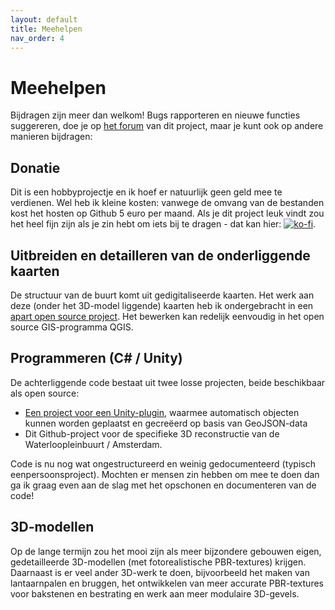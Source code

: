 ```yaml
---
layout: default
title: Meehelpen
nav_order: 4
---
```


# Meehelpen

Bijdragen zijn meer dan welkom! Bugs rapporteren en nieuwe functies suggereren, doe je op [het forum](https://github.com/ElmarJ/waterlooplein-timemachine/discussions) van dit project, maar je kunt ook op andere manieren bijdragen:

## Donatie

Dit is een hobbyprojectje en ik hoef er natuurlijk geen geld mee te verdienen. Wel heb ik kleine kosten: vanwege de omvang van de bestanden kost het hosten op Github 5 euro per maand. Als je dit project leuk vindt zou het heel fijn zijn als je zin hebt om iets bij te dragen - dat kan hier: [![ko-fi](https://www.ko-fi.com/img/githubbutton_sm.svg)](https://ko-fi.com/Y8Y521CCD).

## Uitbreiden en detailleren van de onderliggende kaarten 

De structuur van de buurt komt uit gedigitaliseerde kaarten. Het werk aan deze (onder het 3D-model liggende) kaarten heb ik ondergebracht in een [apart open source project](https://github.com/ElmarJ/Amsterdam.1892.GeoJSON). Het bewerken kan redelijk eenvoudig in het open source GIS-programma QGIS.

## Programmeren (C# / Unity)

De achterliggende code bestaat uit twee losse projecten, beide beschikbaar als open source:
- [Een project voor een Unity-plugin](https://github.com/ElmarJ/GeoJsonCityBuilder), waarmee automatisch objecten kunnen worden geplaatst en gecreëerd op basis van GeoJSON-data
- Dit Github-project voor de specifieke 3D reconstructie van de Waterloopleinbuurt / Amsterdam.

Code is nu nog wat ongestructureerd en weinig gedocumenteerd (typisch eenpersoonsproject). Mochten er mensen zin hebben om mee te doen dan ga ik graag even aan de slag met het opschonen en documenteren van de code!

## 3D-modellen

Op de lange termijn zou het mooi zijn als meer bijzondere gebouwen eigen, gedetailleerde 3D-modellen (met fotorealistische PBR-textures) krijgen. Daarnaast is er veel ander 3D-werk te doen, bijvoorbeeld het maken van lantaarnpalen en bruggen, het ontwikkelen van meer accurate PBR-textures voor bakstenen en bestrating en werk aan meer modulaire 3D-gevels.
